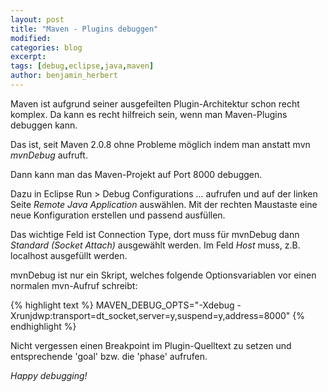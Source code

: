 ```yaml
---
layout: post
title: "Maven - Plugins debuggen"
modified:
categories: blog
excerpt:
tags: [debug,eclipse,java,maven]
author: benjamin_herbert
---
```


Maven ist aufgrund seiner ausgefeilten Plugin-Architektur schon recht komplex. Da
kann es recht hilfreich sein, wenn man Maven-Plugins debuggen kann.

Das ist, seit Maven 2.0.8 ohne Probleme möglich indem man anstatt mvn 
*mvnDebug* aufruft.

Dann kann man das Maven-Projekt auf Port 8000 debuggen.

Dazu in Eclipse Run > Debug Configurations ... aufrufen und auf der linken Seite
*Remote Java Application* auswählen. Mit der rechten Maustaste eine neue Konfiguration
erstellen und passend ausfüllen.

Das wichtige Feld ist Connection Type, dort muss für mvnDebug dann *Standard (Socket Attach)* ausgewählt werden.
Im Feld *Host* muss, z.B. localhost ausgefüllt werden.

mvnDebug ist nur ein Skript, welches folgende Optionsvariablen vor einen normalen
mvn-Aufruf schreibt:

{% highlight text %}
    MAVEN_DEBUG_OPTS="-Xdebug -Xrunjdwp:transport=dt_socket,server=y,suspend=y,address=8000"
{% endhighlight %}

Nicht vergessen einen Breakpoint im Plugin-Quelltext zu setzen und entsprechende
'goal' bzw. die 'phase' aufrufen.

*Happy debugging!*
